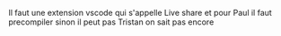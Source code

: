 Il faut une extension vscode qui s'appelle Live share
et pour Paul il faut precompiler sinon il peut pas
Tristan on sait pas encore

